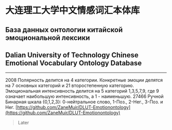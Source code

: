 # 大连理工大学中文情感词汇本体库

## База данных онтологии китайской эмоциональной лексики

## Dalian University of Technology Chinese Emotional Vocabulary Ontology Database



---

2008
Полярность делится на 4 категории. Конкретные эмоции делятся на 7 основных категорий и 21 второстепенную категорию. Эмоциональная интенсивность делится на 5 категорий 1,3,5,7,9, где 9 означает наибольшую интенсивность, а 1 - наименьшую.
27466
Ручной
Бинарная шкала {0,1,2,3}: 0-нейтральное слово, 1-Поз., 2-Нег., 3-Поз. и Нег.
[https://github.com/ZaneMuir/DLUT-Emotionontology](https://github.com/ZaneMuir/DLUT-Emotionontology) 

>Later

